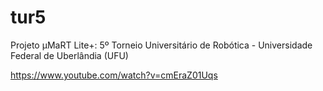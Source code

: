 # tur5
Projeto µMaRT Lite+: 5º Torneio Universitário de Robótica - Universidade Federal de Uberlândia (UFU)

https://www.youtube.com/watch?v=cmEraZ01Uqs
